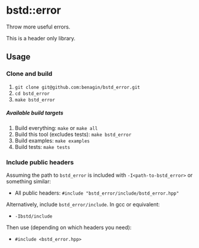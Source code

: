 # bstd::error

Throw more useful errors.

This is a header only library.

## Usage

### Clone and build

1. ```git clone git@github.com:benagin/bstd_error.git```
2. ```cd bstd_error```
3. ```make bstd_error```

##### Available build targets
1. Build everything: ```make``` or ```make all```
2. Build this tool (excludes tests): ```make bstd_error```
3. Build examples: ```make examples```
4. Build tests: ```make tests```

### Include public headers

Assuming the path to `bstd_error` is included with ```-I<path-to-bstd_error>``` or something similar:

* All public headers: ```#include "bstd_error/include/bstd_error.hpp"```

Alternatively, include ```bstd_error/include```. In gcc or equivalent:
* ```-Ibstd/include```

Then use (depending on which headers you need):
* ```#include <bstd_error.hpp>```

